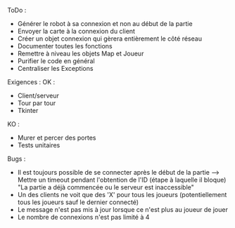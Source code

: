 ToDo :
 - Générer le robot à sa connexion et non au début de la partie
 - Envoyer la carte à la connexion du client
 - Créer un objet connexion qui gèrera entièrement le côté réseau
 - Documenter toutes les fonctions
 - Remettre à niveau les objets Map et Joueur
 - Purifier le code en général
 - Centraliser les Exceptions

Exigences :
OK :
 - Client/serveur
 - Tour par tour
 - Tkinter

KO :
 - Murer et percer des portes
 - Tests unitaires

Bugs :
 - Il est toujours possible de se connecter après le début de la partie
    --> Mettre un timeout pendant l'obtention de l'ID (étape à laquelle il bloque)
        "La partie a déjà commencée ou le serveur est inaccessible"
 - Un des clients ne voit que des 'X' pour tous les joueurs (potentiellement tous les joueurs sauf le dernier connecté)
 - Le message n'est pas mis à jour lorsque ce n'est plus au joueur de jouer
 - Le nombre de connexions n'est pas limité à 4